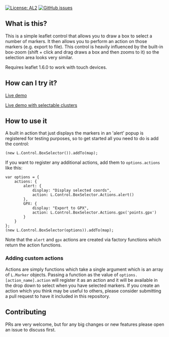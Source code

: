 [![License: AL2](https://img.shields.io/github/license/tstibbs/Leaflet.BoxSelector)](LICENSE)
[![GitHub issues](https://img.shields.io/github/issues/tstibbs/Leaflet.BoxSelector.svg)](https://github.com/tstibbs/Leaflet.BoxSelector/issues)

## What is this?

This is a simple leaflet control that allows you to draw a box to select a number of markers. It then allows you to perform an action on those markers (e.g. export to file). This control is heavily influenced by the built-in box-zoom (shift + click and drag draws a box and then zooms to it) so the selection area looks very similar.

Requires leaflet 1.6.0 to work with touch devices.

## How can I try it?

[Live demo](https://tstibbs.github.io/Leaflet.BoxSelector/examples/index.html)

[Live demo with selectable clusters](https://tstibbs.github.io/Leaflet.BoxSelector/examples/clustering.html)

## How to use it

A built in action that just displays the markers in an 'alert' popup is registered for testing purposes, so to get started all you need to do is add the control:
```
(new L.Control.BoxSelector()).addTo(map);
```

If you want to register any additional actions, add them to `options.actions` like this:
```
var options = {
	actions: {
		alert: {
			display: "Display selected coords",
			action:	L.Control.BoxSelector.Actions.alert()
		},
		GPX: {
			display: "Export to GPX",
			action: L.Control.BoxSelector.Actions.gpx('points.gpx')
		}
	}
};
(new L.Control.BoxSelector(options)).addTo(map);
```

Note that the `alert` and `gpx` actions are created via factory functions which return the action functions.

### Adding custom actions

Actions are simply functions which take a single argument which is an array of `L.Marker` objects. Passing a function as the value of  `options.[action_name].action` will register it as an action and it will be available in the drop down to select when you have selected markers. If you create an action which you think may be useful to others, please consider submitting a pull request to have it included in this repository.

## Contributing

PRs are very welcome, but for any big changes or new features please open an issue to discuss first.
